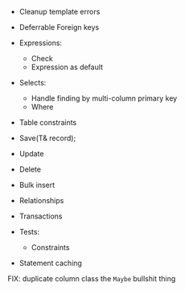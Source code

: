 * Cleanup template errors

* Deferrable Foreign keys

* Expressions:
    * Check
    * Expression as default

* Selects:
    * Handle finding by multi-column primary key
    * Where

* Table constraints

* Save<T>(T& record);

* Update

* Delete

* Bulk insert

* Relationships

* Transactions

* Tests:
    * Constraints

* Statement caching

FIX:
    duplicate column class
    the `Maybe` bullshit thing
